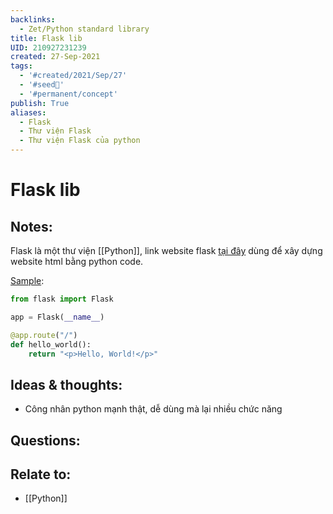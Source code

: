 ```yaml
---
backlinks:
  - Zet/Python standard library
title: Flask lib
UID: 210927231239
created: 27-Sep-2021
tags:
  - '#created/2021/Sep/27'
  - '#seed🥜'
  - '#permanent/concept'
publish: True
aliases:
  - Flask
  - Thư viện Flask
  - Thư viện Flask của python
---
```

# Flask lib

## Notes:
Flask là một thư viện [[Python]], link website flask [tại đây](https://flask.palletsprojects.com/en/2.0.x/) dùng để xây dựng website html bằng python code.

[Sample](https://flask.palletsprojects.com/en/2.0.x/quickstart/#a-minimal-application):
```python
from flask import Flask

app = Flask(__name__)

@app.route("/")
def hello_world():
    return "<p>Hello, World!</p>"
```

## Ideas & thoughts:
- Công nhân python mạnh thật, dễ dùng mà lại nhiều chức năng

## Questions:

## Relate to:
- [[Python]]